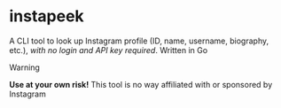 # instapeek

A CLI tool to look up Instagram profile (ID, name, username, biography, etc.), _with no login and API key required_. Written in Go

> [!WARNING]
> **Use at your own risk!** This tool is no way affiliated with or sponsored by Instagram
